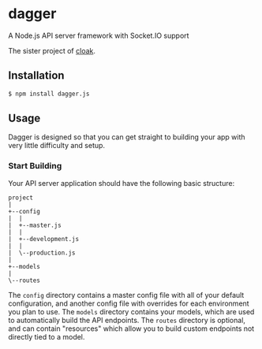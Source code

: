 # dagger

A Node.js API server framework with Socket.IO support

The sister project of [cloak](https://github.com/UmbraEngineering/cloak).

## Installation

```bash
$ npm install dagger.js
```

## Usage

Dagger is designed so that you can get straight to building your app with very little difficulty and setup.

### Start Building

Your API server application should have the following basic structure:

```
project
|
+--config
|  |
|  +--master.js
|  |
|  +--development.js
|  |
|  \--production.js
|
+--models
|
\--routes
```

The `config` directory contains a master config file with all of your default configuration, and another config file with overrides for each environment you plan to use. The `models` directory contains your models, which are used to automatically build the API endpoints. The `routes` directory is optional, and can contain "resources" which allow you to build custom endpoints not directly tied to a model.


